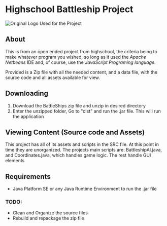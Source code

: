 # Highschool Battleship Project
![Original Logo Used for the Project]([BattleShipsData\src\sebastianatabalesschnitzlerbattleships\icon.png](https://github.com/S-N-AS-Awstin/BattleShips/blob/master/BattleShipsData/src/sebastianatabalesschnitzlerbattleships/icon.png?raw=true))
## About
This is from an open ended project from highschool, the criteria being to
make whatever program you wished, so long as it used the *Apache Netbeans* IDE
and, of course, use the *JavaScript Programing language*.

Provided is a Zip file with all the needed content, and a data file, with
the source code and all assets available for view.

## Downloading
1. Download the BattleShips zip file and unzip in desired directory
2. Enter the unzipped folder, Go to "dist" and run the .jar file. This will run the application

## Viewing Content (Source code and Assets)
This project has all of its assets and scripts in the SRC file. At this point in time they are unorganized.
The projects main scripts are: BattleshipAI.java, and Coordinates.java, which handles game logic. The rest handle GUI elements

## Requirements
- Java Platform SE or any Java Runtime Environment to run the .jar file

### TODO:
- Clean and Organize the source files
- Rebuild and repackage the zip file


